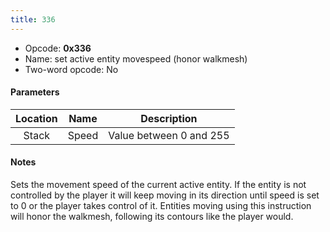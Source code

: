 ```yaml
---
title: 336
---
```


-   Opcode: **0x336**
-   Name: set active entity movespeed (honor walkmesh)
-   Two-word opcode: No

#### Parameters

| Location | Name  |       Description       |
|:--------:|:-----:|:-----------------------:|
|  Stack   | Speed | Value between 0 and 255 |

#### Notes

Sets the movement speed of the current active entity. If the entity is not controlled by the player it will keep moving in its direction until speed is set to 0 or the player takes control of it. Entities moving using this instruction will honor the walkmesh, following its contours like the player would.

